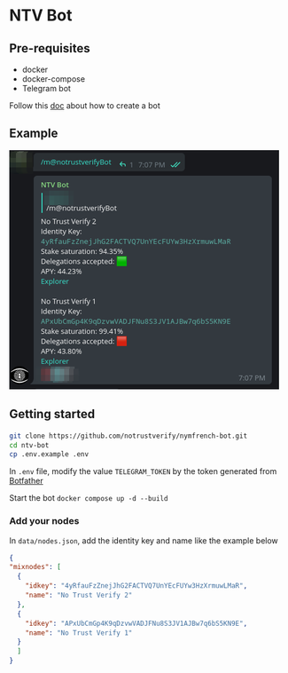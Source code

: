 # NTV Bot

## Pre-requisites

- docker
- docker-compose
- Telegram bot

Follow this [doc](https://core.telegram.org/bots#6-botfather) about how to create a bot

## Example

![](./resources/img/example.png)

## Getting started

```bash
git clone https://github.com/notrustverify/nymfrench-bot.git
cd ntv-bot
cp .env.example .env

```
In `.env` file, modify the value `TELEGRAM_TOKEN` by the token generated from [Botfather](https://t.me/botfather)

Start the bot `docker compose up -d --build`


### Add your nodes

In `data/nodes.json`, add the identity key and name like the example below

```json
{
"mixnodes": [
  {
    "idkey": "4yRfauFzZnejJhG2FACTVQ7UnYEcFUYw3HzXrmuwLMaR",
    "name": "No Trust Verify 2"
  },
  {
    "idkey": "APxUbCmGp4K9qDzvwVADJFNu8S3JV1AJBw7q6bS5KN9E",
    "name": "No Trust Verify 1"
  }
  ]
}
```

